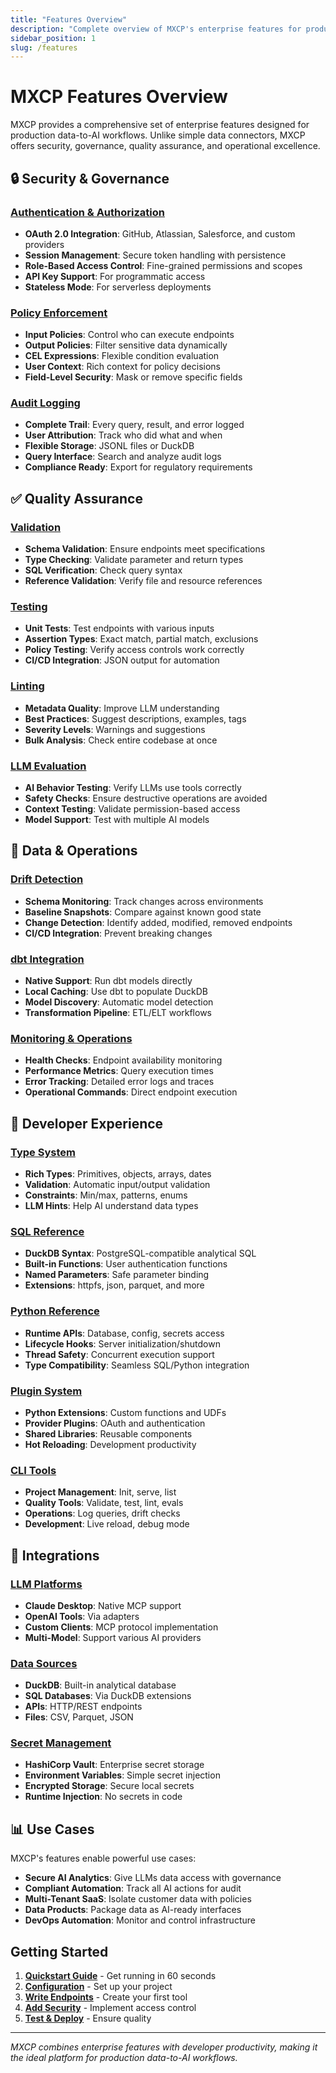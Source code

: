 ```yaml
---
title: "Features Overview"
description: "Complete overview of MXCP's enterprise features for production data-to-AI workflows"
sidebar_position: 1
slug: /features
---
```


# MXCP Features Overview

MXCP provides a comprehensive set of enterprise features designed for production data-to-AI workflows. Unlike simple data connectors, MXCP offers security, governance, quality assurance, and operational excellence.

## 🔒 Security & Governance

### [Authentication & Authorization](../guides/authentication.md)
- **OAuth 2.0 Integration**: GitHub, Atlassian, Salesforce, and custom providers
- **Session Management**: Secure token handling with persistence
- **Role-Based Access Control**: Fine-grained permissions and scopes
- **API Key Support**: For programmatic access
- **Stateless Mode**: For serverless deployments

### [Policy Enforcement](./policies.md)
- **Input Policies**: Control who can execute endpoints
- **Output Policies**: Filter sensitive data dynamically
- **CEL Expressions**: Flexible condition evaluation
- **User Context**: Rich context for policy decisions
- **Field-Level Security**: Mask or remove specific fields

### [Audit Logging](./auditing.md)
- **Complete Trail**: Every query, result, and error logged
- **User Attribution**: Track who did what and when
- **Flexible Storage**: JSONL files or DuckDB
- **Query Interface**: Search and analyze audit logs
- **Compliance Ready**: Export for regulatory requirements

## ✅ Quality Assurance

### [Validation](../guides/quality.md#validation)
- **Schema Validation**: Ensure endpoints meet specifications
- **Type Checking**: Validate parameter and return types
- **SQL Verification**: Check query syntax
- **Reference Validation**: Verify file and resource references

### [Testing](../guides/quality.md#testing)
- **Unit Tests**: Test endpoints with various inputs
- **Assertion Types**: Exact match, partial match, exclusions
- **Policy Testing**: Verify access controls work correctly
- **CI/CD Integration**: JSON output for automation

### [Linting](../guides/quality.md#linting)
- **Metadata Quality**: Improve LLM understanding
- **Best Practices**: Suggest descriptions, examples, tags
- **Severity Levels**: Warnings and suggestions
- **Bulk Analysis**: Check entire codebase at once

### [LLM Evaluation](../guides/quality.md#llm-evaluation-evals)
- **AI Behavior Testing**: Verify LLMs use tools correctly
- **Safety Checks**: Ensure destructive operations are avoided
- **Context Testing**: Validate permission-based access
- **Model Support**: Test with multiple AI models

## 🔄 Data & Operations

### [Drift Detection](./drift-detection.md)
- **Schema Monitoring**: Track changes across environments
- **Baseline Snapshots**: Compare against known good state
- **Change Detection**: Identify added, modified, removed endpoints
- **CI/CD Integration**: Prevent breaking changes

### [dbt Integration](../guides/integrations.md#dbt-integration)
- **Native Support**: Run dbt models directly
- **Local Caching**: Use dbt to populate DuckDB
- **Model Discovery**: Automatic model detection
- **Transformation Pipeline**: ETL/ELT workflows

### [Monitoring & Operations](../reference/cli.md)
- **Health Checks**: Endpoint availability monitoring
- **Performance Metrics**: Query execution times
- **Error Tracking**: Detailed error logs and traces
- **Operational Commands**: Direct endpoint execution

## 🚀 Developer Experience

### [Type System](../reference/type-system.md)
- **Rich Types**: Primitives, objects, arrays, dates
- **Validation**: Automatic input/output validation
- **Constraints**: Min/max, patterns, enums
- **LLM Hints**: Help AI understand data types

### [SQL Reference](../reference/sql.md)
- **DuckDB Syntax**: PostgreSQL-compatible analytical SQL
- **Built-in Functions**: User authentication functions
- **Named Parameters**: Safe parameter binding
- **Extensions**: httpfs, json, parquet, and more

### [Python Reference](../reference/python.md)
- **Runtime APIs**: Database, config, secrets access
- **Lifecycle Hooks**: Server initialization/shutdown
- **Thread Safety**: Concurrent execution support
- **Type Compatibility**: Seamless SQL/Python integration

### [Plugin System](../reference/plugins.md)
- **Python Extensions**: Custom functions and UDFs
- **Provider Plugins**: OAuth and authentication
- **Shared Libraries**: Reusable components
- **Hot Reloading**: Development productivity

### [CLI Tools](../reference/cli.md)
- **Project Management**: Init, serve, list
- **Quality Tools**: Validate, test, lint, evals
- **Operations**: Log queries, drift checks
- **Development**: Live reload, debug mode

## 🔌 Integrations

### [LLM Platforms](../guides/integrations.md#llm-integration)
- **Claude Desktop**: Native MCP support
- **OpenAI Tools**: Via adapters
- **Custom Clients**: MCP protocol implementation
- **Multi-Model**: Support various AI providers

### [Data Sources](../guides/integrations.md#data-sources)
- **DuckDB**: Built-in analytical database
- **SQL Databases**: Via DuckDB extensions
- **APIs**: HTTP/REST endpoints
- **Files**: CSV, Parquet, JSON

### [Secret Management](../guides/configuration.md#vault-integration-optional)
- **HashiCorp Vault**: Enterprise secret storage
- **Environment Variables**: Simple secret injection
- **Encrypted Storage**: Secure local secrets
- **Runtime Injection**: No secrets in code

## 📊 Use Cases

MXCP's features enable powerful use cases:

- **Secure AI Analytics**: Give LLMs data access with governance
- **Compliant Automation**: Track all AI actions for audit
- **Multi-Tenant SaaS**: Isolate customer data with policies
- **Data Products**: Package data as AI-ready interfaces
- **DevOps Automation**: Monitor and control infrastructure

## Getting Started

1. **[Quickstart Guide](../getting-started/quickstart.md)** - Get running in 60 seconds
2. **[Configuration](../guides/configuration.md)** - Set up your project
3. **[Write Endpoints](../getting-started/overview.md#endpoints)** - Create your first tool
4. **[Add Security](./policies.md)** - Implement access control
5. **[Test & Deploy](../guides/quality.md)** - Ensure quality

---

*MXCP combines enterprise features with developer productivity, making it the ideal platform for production data-to-AI workflows.* 